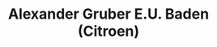 ---
title: "Alexander Gruber E.U. Baden (Citroen)"
url: /baden/alexander-gruber-e-u-baden-citroen/
shop: Autohaus
---